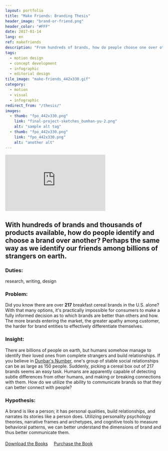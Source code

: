 ```yaml
---
layout: portfolio
title: "Make Friends: Branding Thesis"
header_image: "brand-or-friend.png"
header_color: "#FFF"
date: 2017-01-14
lang: en
ref: makefriends
description: "From hundreds of brands, how do people choose one over others? Out of billions of people on earth, how do you identify your friends from strangers?"
tags:
  - motion design
  - concept development
  - infographic
  - editorial design
tile_image: "make-friends_442x330.gif"
category:
  - motion
  - visual
  - infographic
redirect_from: "/thesis/"
images:
  - thumb: "fpo_442x330.png"
    link: "final-project-sketches_bumhan-yu-2.png"
    alt: "sample alt tag"
  - thumb: "fpo_442x330.png"
    link: "fpo_442x330.png"
    alt: "another alt"
---
```

<div class="emb-video vimeo wide">
  <iframe src="https://player.vimeo.com/video/65117847?title=0&byline=0&portrait=0" width="320" height="180" frameborder="0" webkitallowfullscreen mozallowfullscreen allowfullscreen></iframe>
</div>

<section class="project-summary">
  <h1>With hundreds of brands and thousands of products available, how do people identify and choose a brand over another? Perhaps the same way as we identify our friends among billions of strangers on earth.</h1>
  <section class="info">
    <h3>Duties:</h3>
    <p>research, writing, design</p>
  </section>
  <section class="info">
    <h3>Problem:</h3>
    <p>Did you know there are over <strong>217</strong> breakfast cereal brands in the U.S. alone? With that many options, it's practically impossible for consumers to make a fully informed decision as to which brands are better than others and how. The more brands entering the market, the greater apathy among customer, the harder for brand entities to effectively differentiate themselves.
    </p>
  </section>
  <section class="info">
    <h3>Insight:</h3>
    <p>There are billions of people on earth, but humans somehow manage to identify their loved ones from complete strangers and build relationships. If you believe in <a href="https://en.wikipedia.org/wiki/Dunbar%27s_number" href="_blank">Dunbar's Number</a>, one's group of stable social relationships can be as large as 150 people. Suddenly, picking a cereal box out of 217 brands seems an easy task. Humans are apparently capable of detecting subtle differences from other humans, and making or breaking connections with them. How do we utilize the ability to communicate brands so that they can better connect with people?
    </p>
  </section>
  <section class="info">
    <h3>Hypothesis:</h3>
    <p>A brand is like a person; it has personal qualities, build relationships, and narrates its stories like a person does. Utilizing personality psychology theories, narrative frames and archetypes, and cognitive tools to measure behavioral patterns, we can better understand the dimensions of brand and thus better communicate them.
    </p>
  </section>
</section>

<div class="buttons">
<span class="unselectable">
<a href="/download/brand-thesis.zip" title="Download the Book" target="_blank">Download the Books</a>
</span>
<span class="unselectable">
<a href="http://www.blurb.com/b/4521259-make-friends" title="Purchase the Book" target="_blank"><img src="/img/outerlink.svg" alt="Link" style="width: 15px;">Purchase the Book</a>
</span>
</div>
